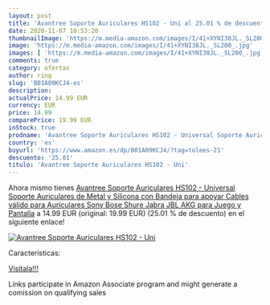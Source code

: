 ```yaml
---
layout: post
title: 'Avantree Soporte Auriculares HS102 - Uni al 25.01 % de descuento'
date: 2020-11-07 10:53:20
thumbnailImage: 'https://m.media-amazon.com/images/I/41+XYNI38JL._SL200_.jpg'
image: 'https://m.media-amazon.com/images/I/41+XYNI38JL._SL200_.jpg'
images: [ 'https://m.media-amazon.com/images/I/41+XYNI38JL._SL200_.jpg' ]
comments: true
category: ofertas
author: ring
slug: 'B01A09KCJ4-es'
description:
actualPrice: 14.99 EUR
currency: EUR
price: 14.99
comparePrice: 19.99 EUR
inStock: true
prodname: 'Avantree Soporte Auriculares HS102 - Universal Soporte Auriculares de Metal y Silicona con Bandeja para apoyar Cables válido para Auriculares Sony  Bose  Shure  Jabra  JBL  AKG  para Juego y Pantalla'
country: 'es'
buyurl: 'https://www.amazon.es/dp/B01A09KCJ4/?tag=tolees-21'
descuento: '25.01'
titulo: 'Avantree Soporte Auriculares HS102 - Uni'
---
```


Ahora mismo tienes [Avantree Soporte Auriculares HS102 - Universal Soporte Auriculares de Metal y Silicona con Bandeja para apoyar Cables válido para Auriculares Sony  Bose  Shure  Jabra  JBL  AKG  para Juego y Pantalla](https://www.amazon.es/dp/B01A09KCJ4/?tag=tolees-21) a 14.99 EUR (original: 19.99 EUR) (25.01 %  de descuento) en el siguiente enlace!

[![Avantree Soporte Auriculares HS102 - Uni](https://m.media-amazon.com/images/I/41+XYNI38JL._SL200_.jpg)](https://www.amazon.es/dp/B01A09KCJ4/?tag=tolees-21)

Características:


[Visítala!!!](https://www.amazon.es/dp/B01A09KCJ4/?tag=tolees-21)

Links participate in Amazon Associate program and might generate a comission on qualifying sales
